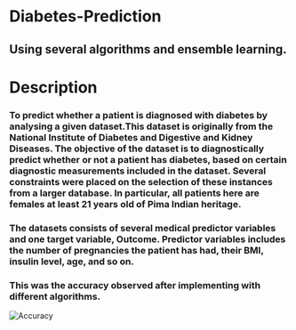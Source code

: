 # Diabetes-Prediction
## Using several algorithms and ensemble learning.

# Description
### To predict whether a patient is diagnosed with diabetes by analysing a given dataset.This dataset is originally from the National Institute of Diabetes and Digestive and Kidney Diseases. The objective of the dataset is to diagnostically predict whether or not a patient has diabetes, based on certain diagnostic measurements included in the dataset. Several constraints were placed on the selection of these instances from a larger database. In particular, all patients here are females at least 21 years old of Pima Indian heritage.

### The datasets consists of several medical predictor variables and one target variable, Outcome. Predictor variables includes the number of pregnancies the patient has had, their BMI, insulin level, age, and so on.





### This was the accuracy observed after implementing with different algorithms.





![Accuracy](https://user-images.githubusercontent.com/40026126/62755087-347a5480-ba90-11e9-8068-0517a31f7e65.png)
